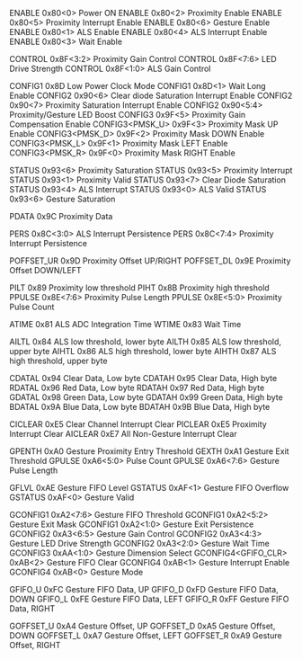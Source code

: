 ENABLE<PON> 0x80<0> Power ON
ENABLE<PEN> 0x80<2> Proximity Enable
ENABLE<PIEN> 0x80<5> Proximity Interrupt Enable
ENABLE<GEN> 0x80<6> Gesture Enable
ENABLE<AEN> 0x80<1> ALS Enable
ENABLE<AIEN> 0x80<4> ALS Interrupt Enable
ENABLE<WEN> 0x80<3> Wait Enable

CONTROL<PGAIN> 0x8F<3:2> Proximity Gain Control
CONTROL<LDRIVE> 0x8F<7:6> LED Drive Strength
CONTROL<AGAIN> 0x8F<1:0> ALS Gain Control

CONFIG1<LOWPOW> 0x8D Low Power Clock Mode
CONFIG1<WLONG> 0x8D<1> Wait Long Enable
CONFIG2<CPSIEN> 0x90<6> Clear diode Saturation Interrupt Enable
CONFIG2<PSIEN> 0x90<7> Proximity Saturation Interrupt Enable
CONFIG2<LEDBOOST> 0x90<5:4> Proximity/Gesture LED Boost
CONFIG3<PCMP> 0x9F<5> Proximity Gain Compensation Enable
CONFIG3<PMSK_U> 0x9F<3> Proximity Mask UP Enable
CONFIG3<PMSK_D> 0x9F<2> Proximity Mask DOWN Enable
CONFIG3<PMSK_L> 0x9F<1> Proximity Mask LEFT Enable
CONFIG3<PMSK_R> 0x9F<0> Proximity Mask RIGHT Enable

STATUS<PGSAT> 0x93<6> Proximity Saturation
STATUS<PINT> 0x93<5> Proximity Interrupt
STATUS<PVALID> 0x93<1> Proximity Valid
STATUS<CPSAT> 0x93<7> Clear Diode Saturation
STATUS<AINT> 0x93<4> ALS Interrupt
STATUS<AVALID> 0x93<0> ALS Valid
STATUS<PGSAT> 0x93<6> Gesture Saturation

PDATA 0x9C Proximity Data

PERS<APERS> 0x8C<3:0> ALS Interrupt Persistence
PERS<PPERS> 0x8C<7:4> Proximity Interrupt Persistence

POFFSET_UR 0x9D Proximity Offset UP/RIGHT
POFFSET_DL 0x9E Proximity Offset DOWN/LEFT

PILT 0x89 Proximity low threshold
PIHT 0x8B Proximity high threshold
PPULSE<PPLEN> 0x8E<7:6> Proximity Pulse Length
PPULSE<PPULSE> 0x8E<5:0> Proximity Pulse Count

ATIME 0x81 ALS ADC Integration Time
WTIME 0x83 Wait Time

AILTL 0x84 ALS low threshold, lower byte
AILTH 0x85 ALS low threshold, upper byte
AIHTL 0x86 ALS high threshold, lower byte
AIHTH 0x87 ALS high threshold, upper byte


CDATAL 0x94 Clear Data, Low byte
CDATAH 0x95 Clear Data, High byte
RDATAL 0x96 Red Data, Low byte
RDATAH 0x97 Red Data, High byte
GDATAL 0x98 Green Data, Low byte
GDATAH 0x99 Green Data, High byte
BDATAL 0x9A Blue Data, Low byte
BDATAH 0x9B Blue Data, High byte

CICLEAR 0xE5 Clear Channel Interrupt Clear
PICLEAR 0xE5 Proximity Interrupt Clear
AICLEAR 0xE7 All Non-Gesture Interrupt Clear

GPENTH 0xA0 Gesture Proximity Entry Threshold
GEXTH 0xA1 Gesture Exit Threshold
GPULSE<GPULSE> 0xA6<5:0> Pulse Count
GPULSE<GPLEN> 0xA6<7:6> Gesture Pulse Length

GFLVL 0xAE Gesture FIFO Level
GSTATUS<GFOV> 0xAF<1> Gesture FIFO Overflow
GSTATUS<GVALID> 0xAF<0> Gesture Valid

GCONFIG1<GFIFOTH> 0xA2<7:6> Gesture FIFO Threshold
GCONFIG1<GEXMSK> 0xA2<5:2> Gesture Exit Mask
GCONFIG1<GEXPERS> 0xA2<1:0> Gesture Exit Persistence
GCONFIG2<GGAIN> 0xA3<6:5> Gesture Gain Control
GCONFIG2<GLDRIVE> 0xA3<4:3> Gesture LED Drive Strength
GCONFIG2<GWTIME> 0xA3<2:0> Gesture Wait Time
GCONFIG3<GDIMS> 0xAA<1:0> Gesture Dimension Select
GCONFIG4<GFIFO_CLR> 0xAB<2> Gesture FIFO Clear
GCONFIG4<GIEN> 0xAB<1> Gesture Interrupt Enable
GCONFIG4<GMODE> 0xAB<0> Gesture Mode

GFIFO_U 0xFC Gesture FIFO Data, UP
GFIFO_D 0xFD Gesture FIFO Data, DOWN
GFIFO_L 0xFE Gesture FIFO Data, LEFT
GFIFO_R 0xFF Gesture FIFO Data, RIGHT

GOFFSET_U 0xA4 Gesture Offset, UP
GOFFSET_D 0xA5 Gesture Offset, DOWN
GOFFSET_L 0xA7 Gesture Offset, LEFT
GOFFSET_R 0xA9 Gesture Offset, RIGHT
